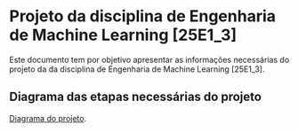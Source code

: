 # Projeto da disciplina de Engenharia de Machine Learning [25E1_3]

Este documento tem por objetivo apresentar as informações necessárias do projeto da da disciplina de Engenharia de Machine Learning [25E1_3].

## Diagrama das etapas necessárias do projeto

[Diagrama do projeto](diagrama.PNG).